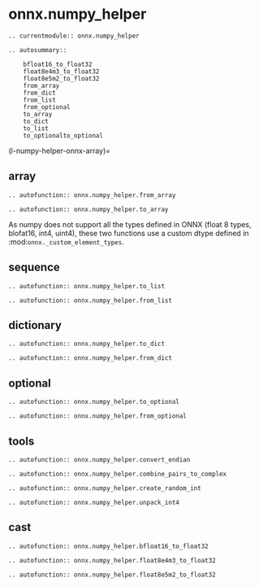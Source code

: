 # onnx.numpy_helper

```{eval-rst}
.. currentmodule:: onnx.numpy_helper
```

```{eval-rst}
.. autosummary::

    bfloat16_to_float32
    float8e4m3_to_float32
    float8e5m2_to_float32
    from_array
    from_dict
    from_list
    from_optional
    to_array
    to_dict
    to_list
    to_optionalto_optional

```

(l-numpy-helper-onnx-array)=

## array

```{eval-rst}
.. autofunction:: onnx.numpy_helper.from_array
```

```{eval-rst}
.. autofunction:: onnx.numpy_helper.to_array
```

As numpy does not support all the types defined in ONNX (float 8 types, blofat16, int4, uint4),
these two functions use a custom dtype defined in :mod:`onnx._custom_element_types`.

## sequence

```{eval-rst}
.. autofunction:: onnx.numpy_helper.to_list
```

```{eval-rst}
.. autofunction:: onnx.numpy_helper.from_list
```

## dictionary

```{eval-rst}
.. autofunction:: onnx.numpy_helper.to_dict
```

```{eval-rst}
.. autofunction:: onnx.numpy_helper.from_dict
```

## optional

```{eval-rst}
.. autofunction:: onnx.numpy_helper.to_optional
```

```{eval-rst}
.. autofunction:: onnx.numpy_helper.from_optional
```

## tools

```{eval-rst}
.. autofunction:: onnx.numpy_helper.convert_endian
```

```{eval-rst}
.. autofunction:: onnx.numpy_helper.combine_pairs_to_complex
```

```{eval-rst}
.. autofunction:: onnx.numpy_helper.create_random_int
```

```{eval-rst}
.. autofunction:: onnx.numpy_helper.unpack_int4
```

## cast

```{eval-rst}
.. autofunction:: onnx.numpy_helper.bfloat16_to_float32
```

```{eval-rst}
.. autofunction:: onnx.numpy_helper.float8e4m3_to_float32
```

```{eval-rst}
.. autofunction:: onnx.numpy_helper.float8e5m2_to_float32
```
